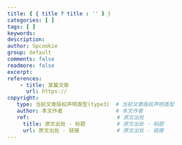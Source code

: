```yaml
---
title: { { title ? title : '' } }
categories: [ ]
tags: [ ]
keywords: 
description: 
author: Spcookie
group: default
comments: false
readmore: false
excerpt: 
references:
    - title: 某篇文章
      url: https://
copyright:
   type: 当前文章版权声明类型(type3)  # 当前文章版权声明类型
   author: 本文作者                 # 本文作者
   ref:                            # 原文出处
     title: 原文出处 - 标题          # 原文出处 - 标题
     url: 原文出处 - 链接            # 原文出处 - 链接
---
```


<!-- more -->


